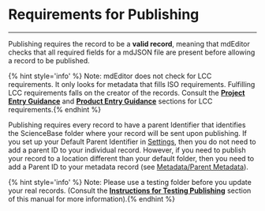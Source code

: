 # Requirements for Publishing

---

Publishing requires the record to be a **valid record**, meaning that mdEditor checks that all required fields for a mdJSON file are present before allowing a record to be published.

{% hint style='info' %} Note: mdEditor does not check for LCC requirements. It only looks for metadata that fills ISO requirements. Fulfilling LCC requirements falls on the creator of the records. Consult the [**Project Entry Guidance**](/project-entry-guidance.md) and [**Product Entry Guidance**](/product-entry-guidance.md) sections for LCC requirements.{% endhint %}

Publishing requires every record to have a parent Identifier that identifies the ScienceBase folder where your record will be sent upon publishing. If you set up your Default Parent Identifier in [Settings](/settings.md), then you do not need to add a parent ID to your individual record. However, if you need to publish your record to a location different than your default folder, then you need to add a Parent ID to your metadata record (see [Metadata/Parent Metadata](https://cookmt.gitbooks.io/mdeditor-for-lccs/content/record/main/metadata-tab.html#parent-metadata)).

{% hint style='info' %} Note: Please use a testing folder before you update your real records. (Consult the [**Instructions for Testing Publishing**](/publish/instructions-for-testing-publishing.md) section of this manual for more information).{% endhint %}



